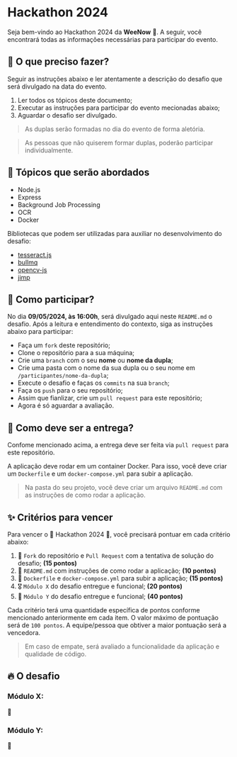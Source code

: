 # Hackathon 2024

Seja bem-vindo ao Hackathon 2024  da **WeeNow** 🚀. A seguir, você encontrará todas as informações necessárias para participar do evento.

## 📌 O que preciso fazer?

Seguir as instruções abaixo e ler atentamente a descrição do desafio que será divulgado na data do evento.

1. Ler todos os tópicos deste documento;
2. Executar as instruções para participar do evento mecionadas abaixo;
3. Aguardar o desafio ser divulgado.

> As duplas serão formadas no dia do evento de forma aletória.

> As pessoas que não quiserem formar duplas, poderão participar individualmente.

## 📄 Tópicos que serão abordados

- Node.js
- Express
- Background Job Processing
- OCR
- Docker

Bibliotecas que podem ser utilizadas para auxiliar no desenvolvimento do desafio:

- [tesseract.js](https://www.npmjs.com/package/tesseract.js)
- [bullmq](https://bullmq.io/)
- [opencv-js](https://www.npmjs.com/package/@techstark/opencv-js)
- [jimp](https://www.npmjs.com/package/jimp)

## 📜 Como participar?

No dia **09/05/2024, às 16:00h**, será divulgado aqui neste `README.md` o desafio. Após a leitura e entendimento do contexto, siga as instruções abaixo para participar:

- Faça um `fork` deste repositório;
- Clone o repositório para a sua máquina;
- Crie uma `branch` com o seu **nome** ou **nome da dupla**;
- Crie uma pasta com o nome da sua dupla ou o seu nome em `/participantes/nome-da-dupla`;
- Execute o desafio e faças os `commits` na sua `branch`;
- Faça os `push` para o seu repositório;
- Assim que fianlizar, crie um `pull request` para este repositório;
- Agora é só aguardar a avaliação.

## 🚨 Como deve ser a entrega?

Confome mencionado acima, a entrega deve ser feita via `pull request` para este repositório.

A aplicação deve rodar em um container Docker. Para isso, você deve criar um `Dockerfile` e um `docker-compose.yml` para subir a aplicação.

> Na pasta do seu projeto, você deve criar um arquivo `README.md` com as instruções de como rodar a aplicação.

## ✨ Critérios para vencer

Para vencer o 🚀 Hackathon 2024 🚀, você precisará pontuar em cada critério abaixo:

1. 🐙 `Fork` do repositório e `Pull Request` com a tentativa de solução do desafio; **(15 pontos)**
2. 📜 `README.md` com instruções de como rodar a aplicação; **(10 pontos)**
3. 🐋 `Dockerfile` e `docker-compose.yml` para subir a aplicação; **(15 pontos)**
4. 🎖️ `Módulo X` do desafio entregue e funcional; **(20 pontos)**
5. 🤴 `Módulo Y` do desafio entregue e funcional; **(40 pontos)**

Cada critério terá uma quantidade específica de pontos conforme mencionado anteriormente em cada item. O valor máximo de pontuação será de `100 pontos`. A equipe/pessoa que obtiver a maior pontuação será a vencedora.

> Em caso de empate, será avaliado a funcionalidade da aplicação e qualidade de código.

## 🔥 O desafio

### Módulo X: 

🤨

### Módulo Y: 

🫣


